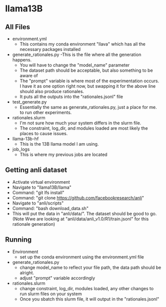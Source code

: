 # llama13B

## All Files
- environment.yml
  - This contains my conda environment "llava" which has all the necessary packages installed
- generate_rationales.py
  -This is the file where all the generation happens.
    - You will have to change the "model_name" parameter
    - The dataset path should be acceptable, but also something to be aware of
    - The "prompt" variable is where most of the experimentation occurs. I have it as one option right now, but swapping it for the above line should also produce rationales.
    - It puts all the outputs into the "rationales.jsonl" file
- test_generate.py
  - Essentially the same as generate_rationales.py, just a place for me. to run other experiments.
- rationales.slurm
  - I'm not sure how much your system differs in the slurm file.
  - The constraint, log_dir, and modules loaded are most likely the places to cause issues.
- llama-13b-hf
  - This is the 13B llama model I am using.
- job_logs
  - This is where my previous jobs are located

## Getting anli dataset
- Activate virtual environment
- Navigate to "llama13B/llama"
- Command: "git lfs install"
- Command: "git clone https://github.com/facebookresearch/anli"
- Navigate to "anli/scripts"
- Command: "bash download_data.sh"
- This will put the data in "anli/data/". The dataset should be good to go. (Note Wwe are looking at "anli/data/anli_v1.0/R1/train.jsonl" for this rationale generation)

## Running
- Environment
  - set up the conda environment using the environment.yml file
- generate_rationales.py
  - change model_name to reflect your file path, the data path should be alright.
  - adjust "prompt" variable accordingly
- rationales.slurm
  - change constraint, log_dir, modules loaded, any other changes to run slurm files on your system
  - Once you sbatch this slurm file, it will output in the "rationales.jsonl"
